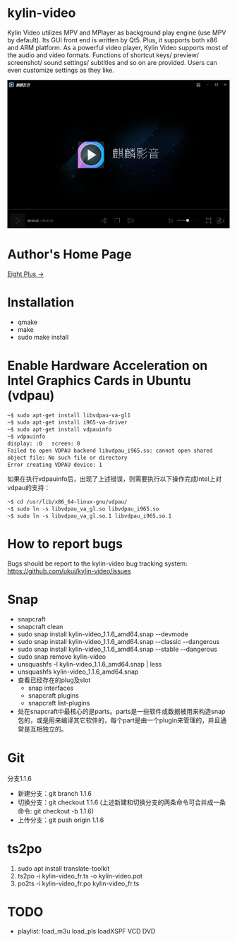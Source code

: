 kylin-video
===========

Kylin Video utilizes MPV and MPlayer as background play engine (use MPV by default). Its GUI front end is written by Qt5. Plus, it supports both x86 and ARM platform. As a powerful video player, Kylin Video supports most of the audio and video formats. Functions of shortcut keys/ preview/ screenshot/ sound settings/ subtitles and so on are provided. Users can even customize settings as they like.

![image](./doc/appearence.png)


Author's Home Page
============ 
[Eight Plus &rarr;](https://eightplus.github.io/)


Installation
============

+ qmake
+ make
+ sudo make install


Enable Hardware Acceleration on Intel Graphics Cards in Ubuntu (vdpau)
==================
```
~$ sudo apt-get install libvdpau-va-gl1
~$ sudo apt-get install i965-va-driver
~$ sudo apt-get install vdpauinfo
~$ vdpauinfo
display: :0   screen: 0
Failed to open VDPAU backend libvdpau_i965.so: cannot open shared object file: No such file or directory
Error creating VDPAU device: 1
```
如果在执行vdpauinfo后，出现了上述错误，则需要执行以下操作完成Intel上对vdpau的支持：
```
~$ cd /usr/lib/x86_64-linux-gnu/vdpau/
~$ sudo ln -s libvdpau_va_gl.so libvdpau_i965.so
~$ sudo ln -s libvdpau_va_gl.so.1 libvdpau_i965.so.1
```


How to report bugs
==================

Bugs should be report to the kylin-video bug tracking system:
    https://github.com/ukui/kylin-video/issues


Snap
==================

* snapcraft
* snapcraft clean
* sudo snap install kylin-video_1.1.6_amd64.snap --devmode
* sudo snap install kylin-video_1.1.6_amd64.snap --classic --dangerous
* sudo snap install kylin-video_1.1.6_amd64.snap --stable --dangerous
* sudo snap remove kylin-video
* unsquashfs -l kylin-video_1.1.6_amd64.snap | less
* unsquashfs kylin-video_1.1.6_amd64.snap
* 查看已经存在的plug及slot
	* snap interfaces
	* snapcraft plugins
	* snapcraft list-plugins
* 处在snapcraft中最核心的是parts。parts是一些软件或数据被用来构造snap包的，或是用来编译其它软件的，每个part是由一个plugin来管理的，并且通常是互相独立的。


Git
==================

分支1.1.6

+ 新建分支：git branch 1.1.6
+ 切换分支：git checkout 1.1.6 (上述新建和切换分支的两条命令可合并成一条命令: git checkout -b 1.1.6)
+ 上传分支：git push origin 1.1.6


ts2po
==================

1. sudo apt install translate-toolkit
2. ts2po -i kylin-video_fr.ts -o kylin-video.pot
3. po2ts -i kylin-video_fr.po kylin-video_fr.ts


TODO
==================

+ playlist: load_m3u load_pls loadXSPF VCD DVD
